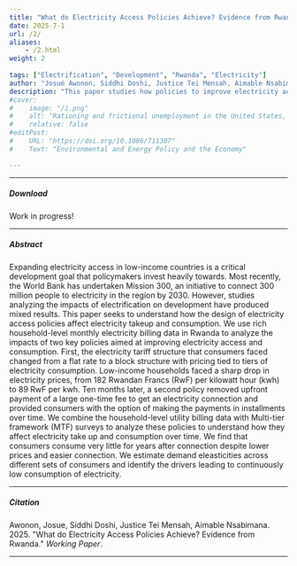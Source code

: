 ```yaml
---
title: "What do Electricity Access Policies Achieve? Evidence from Rwanda" 
date: 2025-7-1
url: /2/
aliases: 
    - /2.html
weight: 2
  
tags: ["Electrification", "Development", "Rwanda", "Electricity"]
author: "Josué Awonon, Siddhi Doshi, Justice Tei Mensah, Aimable Nsabimana"
description: "This paper studies how policies to improve electricity access affected electricity consumption and utility revenues in Rwanda." 
#cover:
#    image: "/1.png"
#    alt: "Rationing and frictional unemployment in the United States, 1964–2009"
#    relative: false
#editPost:
#    URL: "https://doi.org/10.1086/711307"
#    Text: "Environmental and Energy Policy and the Economy"

---
```


---

##### Download

Work in progress!

---

##### Abstract
Expanding electricity access in low-income countries is a critical development goal that policymakers invest heavily towards. Most recently, the World Bank has undertaken Mission 300, an initiative to connect 300 million people to electricity in the region by 2030. However, studies analyzing the impacts of electrification on development have produced mixed results. This paper seeks to understand how the design of electricity access policies affect electricity takeup and consumption. We use rich household-level monthly electricity billing data in Rwanda to analyze the impacts of two key policies aimed at improving electricity access and consumption. First, the electricity tariff structure that consumers faced changed from a flat rate to a block structure with pricing tied to tiers of electricity consumption. Low-income households faced a sharp drop in electricity prices, from 182 Rwandan Francs (RwF) per kilowatt hour (kwh) to 89 RwF per kwh. Ten months later, a second policy removed upfront payment of a large one-time fee to get an electricity connection and provided consumers with the option of making the payments in installments over time. We combine the household-level utility billing data with Multi-tier framework (MTF) surveys to analyze these policies to understand how they affect electricity take up and consumption over time. We find that consumers consume very little for years after connection despite lower prices and easier connection. We estimate demand eleasticities across different sets of consumers and identify the drivers leading to continuously low consumption of electricity. 



---

##### Citation

Awonon, Josue, Siddhi Doshi, Justice Tei Mensah, Aimable Nsabimana. 2025. "What do Electricity Access Policies Achieve? Evidence from Rwanda." *Working Paper*. 

---

